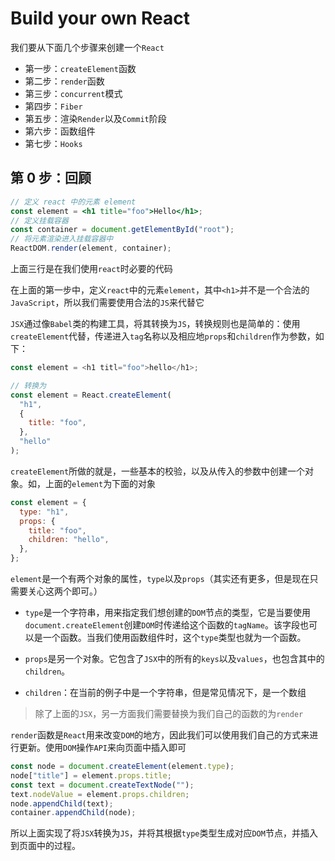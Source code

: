# Build your own React

我们要从下面几个步骤来创建一个`React`

- 第一步：`createElement`函数
- 第二步：`render`函数
- 第三步：`concurrent`模式
- 第四步：`Fiber`
- 第五步：渲染`Render`以及`Commit`阶段
- 第六步：函数组件
- 第七步：`Hooks`

## 第 0 步：回顾

```jsx
// 定义 react 中的元素 element
const element = <h1 title="foo">Hello</h1>;
// 定义挂载容器
const container = document.getElementById("root");
// 将元素渲染进入挂载容器中
ReactDOM.render(element, container);
```

上面三行是在我们使用`react`时必要的代码

在上面的第一步中，定义`react`中的元素`element`，其中`<h1>`并不是一个合法的`JavaScript`，所以我们需要使用合法的`JS`来代替它

`JSX`通过像`Babel`类的构建工具，将其转换为`JS`，转换规则也是简单的：使用`createElement`代替，传递进入`tag`名称以及相应地`props`和`children`作为参数，如下：

```js
const element = <h1 titl="foo">hello</h1>;

// 转换为
const element = React.createElement(
  "h1",
  {
    title: "foo",
  },
  "hello"
);
```

`createElement`所做的就是，一些基本的校验，以及从传入的参数中创建一个对象。如，上面的`element`为下面的对象

```js
const element = {
  type: "h1",
  props: {
    title: "foo",
    children: "hello",
  },
};
```

`element`是一个有两个对象的属性，`type`以及`props`（其实还有更多，但是现在只需要关心这两个即可。）

- `type`是一个字符串，用来指定我们想创建的`DOM`节点的类型，它是当要使用`document.createElement`创建`DOM`时传递给这个函数的`tagName`。该字段也可以是一个函数。当我们使用函数组件时，这个`type`类型也就为一个函数。

- `props`是另一个对象。它包含了`JSX`中的所有的`keys`以及`values`，也包含其中的`children`。

- `children`：在当前的例子中是一个字符串，但是常见情况下，是一个数组

> 除了上面的`JSX`，另一方面我们需要替换为我们自己的函数的为`render`

`render`函数是`React`用来改变`DOM`的地方，因此我们可以使用我们自己的方式来进行更新。使用`DOM`操作`API`来向页面中插入即可

```javaScript
const node = document.createElement(element.type);
node["title"] = element.props.title;
const text = document.createTextNode("");
text.nodeValue = element.props.children;
node.appendChild(text);
container.appendChild(node);
```

所以上面实现了将`JSX`转换为`JS`，并将其根据`type`类型生成对应`DOM`节点，并插入到页面中的过程。
